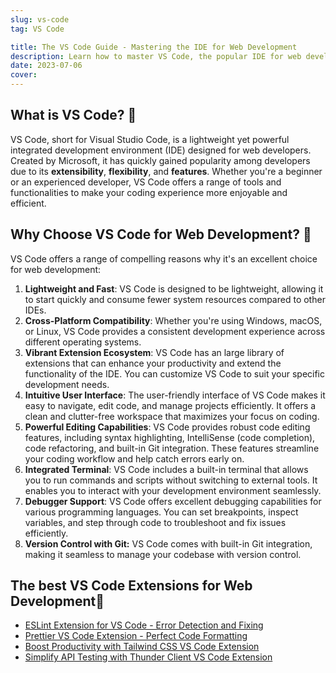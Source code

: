 ```yaml
---
slug: vs-code
tag: VS Code

title: The VS Code Guide - Mastering the IDE for Web Development
description: Learn how to master VS Code, the popular IDE for web development. Discover essential features, shortcuts, and extensions to boost your productivity.
date: 2023-07-06
cover:
---
```


## What is VS Code? 🤔

VS Code, short for Visual Studio Code, is a lightweight yet powerful integrated development environment (IDE) designed for web developers. Created by Microsoft, it has quickly gained popularity among developers due to its **extensibility**, **flexibility**, and **features**. Whether you're a beginner or an experienced developer, VS Code offers a range of tools and functionalities to make your coding experience more enjoyable and efficient.

## Why Choose VS Code for Web Development? 🌟

VS Code offers a range of compelling reasons why it's an excellent choice for web development:

1. **Lightweight and Fast**: VS Code is designed to be lightweight, allowing it to start quickly and consume fewer system resources compared to other IDEs.
2. **Cross-Platform Compatibility**: Whether you're using Windows, macOS, or Linux, VS Code provides a consistent development experience across different operating systems.
3. **Vibrant Extension Ecosystem**: VS Code has an large library of extensions that can enhance your productivity and extend the functionality of the IDE. You can customize VS Code to suit your specific development needs.
4. **Intuitive User Interface**: The user-friendly interface of VS Code makes it easy to navigate, edit code, and manage projects efficiently. It offers a clean and clutter-free workspace that maximizes your focus on coding.
5. **Powerful Editing Capabilities**: VS Code provides robust code editing features, including syntax highlighting, IntelliSense (code completion), code refactoring, and built-in Git integration. These features streamline your coding workflow and help catch errors early on.
6. **Integrated Terminal**: VS Code includes a built-in terminal that allows you to run commands and scripts without switching to external tools. It enables you to interact with your development environment seamlessly.
7. **Debugger Support**: VS Code offers excellent debugging capabilities for various programming languages. You can set breakpoints, inspect variables, and step through code to troubleshoot and fix issues efficiently.
8. **Version Control with Git:** VS Code comes with built-in Git integration, making it seamless to manage your codebase with version control.

## The best VS Code Extensions for Web Development🧩
- [ESLint Extension for VS Code - Error Detection and Fixing](blog/eslint-vs-code-extension.md)
- [Prettier VS Code Extension - Perfect Code Formatting](blog/prettier-the-code-formatter-vs-code-extension-for-modern-web-development.md)
- [Boost Productivity with Tailwind CSS VS Code Extension](blog/tailwind-css-intellisense-vs-code-extension-a-web-developers-best-friend.md)
- [Simplify API Testing with Thunder Client VS Code Extension](blog/simplify-api-testing-with-thunder-client-vs-code-extension.md)
